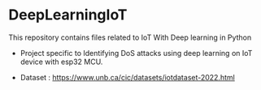 # DeepLearningIoT
This repository contains files related to IoT With Deep learning in Python

- Project specific to Identifying DoS attacks using deep learning on IoT device with esp32 MCU.

- Dataset : https://www.unb.ca/cic/datasets/iotdataset-2022.html